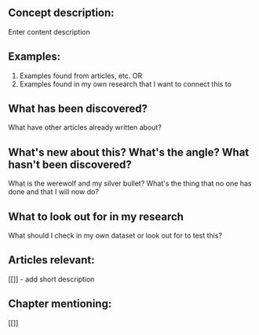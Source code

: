 ## Concept description:
Enter content description

## Examples:
1. Examples found from articles, etc.
OR
2. Examples found in my own research that I want to connect this to

## What has been discovered? 
What have other articles already written about?

## What's new about this? What's the angle?  What hasn't been discovered? 

What is the werewolf and my silver bullet? What's the thing that no one has done and that I will now do?

## What to look out for in my research
What should I check in my own dataset or look out for to test this?

## Articles relevant:
[[]] - add short description



## Chapter mentioning:
[[]]